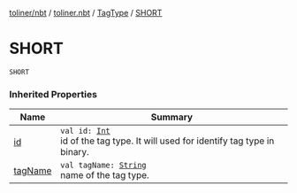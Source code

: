 [toliner/nbt](../../index.md) / [toliner.nbt](../index.md) / [TagType](index.md) / [SHORT](./-s-h-o-r-t.md)

# SHORT

`SHORT`

### Inherited Properties

| Name | Summary |
|---|---|
| [id](id.md) | `val id: `[`Int`](https://kotlinlang.org/api/latest/jvm/stdlib/kotlin/-int/index.html)<br>id of the tag type. It will used for identify tag type in binary. |
| [tagName](tag-name.md) | `val tagName: `[`String`](https://kotlinlang.org/api/latest/jvm/stdlib/kotlin/-string/index.html)<br>name of the tag type. |
